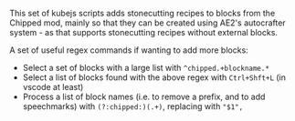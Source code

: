This set of kubejs scripts adds stonecutting recipes to blocks from the Chipped mod, mainly so that they can be created using AE2's autocrafter system - as that supports stonecutting recipes without external blocks.

A set of useful regex commands if wanting to add more blocks:

- Select a set of blocks with a large list with ``^chipped.+blockname.*``
- Select a list of blocks found with the above regex with ``Ctrl+Shft+L`` (in vscode at least)
- Process a list of block names (i.e. to remove a prefix, and to add speechmarks) with ``(?:chipped:)(.+)``, replacing with ``"$1", ``